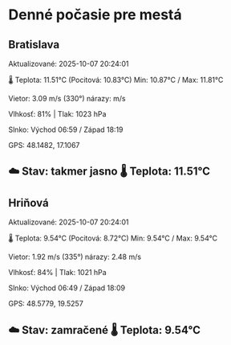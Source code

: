﻿# Denné počasie pre mestá

## Bratislava
Aktualizované: 2025-10-07 20:24:01

🌡️ Teplota: 11.51°C 
(Pocitová: 10.83°C)
Min: 10.87°C / Max: 11.81°C

Vietor: 3.09 m/s    (330°) 
nárazy:  m/s

Vlhkosť: 81% | Tlak: 1023 hPa

Slnko: Východ 06:59 / Západ 18:19

GPS: 48.1482, 17.1067

☁️ Stav: takmer jasno        🌡️ Teplota: 11.51°C
---

## Hriňová
Aktualizované: 2025-10-07 20:24:01

🌡️ Teplota: 9.54°C 
(Pocitová: 8.72°C)
Min: 9.54°C / Max: 9.54°C

Vietor: 1.92 m/s (335°)
nárazy: 2.48 m/s

Vlhkosť: 84% | Tlak: 1021 hPa

Slnko: Východ 06:49 / Západ 18:09

GPS: 48.5779, 19.5257

☁️ Stav: zamračené        🌡️ Teplota: 9.54°C
---
